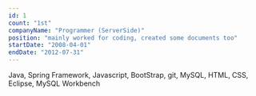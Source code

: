 ```yaml
---
id: 1
count: "1st"
companyName: "Programmer (ServerSide)"
position: "mainly worked for coding, created some documents too"
startDate: "2008-04-01"
endDate: "2012-07-31"
---
```


Java, Spring Framework, Javascript, BootStrap, git, MySQL, HTML, CSS,
Eclipse, MySQL Workbench
